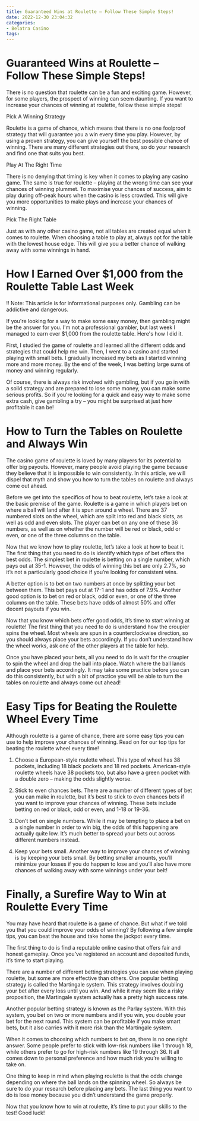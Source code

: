 ```yaml
---
title: Guaranteed Wins at Roulette – Follow These Simple Steps!
date: 2022-12-30 23:04:32
categories:
- Belatra Casino
tags:
---
```



#  Guaranteed Wins at Roulette – Follow These Simple Steps!

There is no question that roulette can be a fun and exciting game. However, for some players, the prospect of winning can seem daunting. If you want to increase your chances of winning at roulette, follow these simple steps!

Pick A Winning Strategy

 Roulette is a game of chance, which means that there is no one foolproof strategy that will guarantee you a win every time you play. However, by using a proven strategy, you can give yourself the best possible chance of winning. There are many different strategies out there, so do your research and find one that suits you best.

Play At The Right Time

There is no denying that timing is key when it comes to playing any casino game. The same is true for roulette – playing at the wrong time can see your chances of winning plummet. To maximise your chances of success, aim to play during off-peak hours when the casino is less crowded. This will give you more opportunities to make plays and increase your chances of winning.

Pick The Right Table

Just as with any other casino game, not all tables are created equal when it comes to roulette. When choosing a table to play at, always opt for the table with the lowest house edge. This will give you a better chance of walking away with some winnings in hand.

#  How I Earned Over $1,000 from the Roulette Table Last Week 

!! Note: This article is for informational purposes only. Gambling can be addictive and dangerous.

If you're looking for a way to make some easy money, then gambling might be the answer for you. I'm not a professional gambler, but last week I managed to earn over $1,000 from the roulette table. Here's how I did it.

First, I studied the game of roulette and learned all the different odds and strategies that could help me win. Then, I went to a casino and started playing with small bets. I gradually increased my bets as I started winning more and more money. By the end of the week, I was betting large sums of money and winning regularly.

Of course, there is always risk involved with gambling, but if you go in with a solid strategy and are prepared to lose some money, you can make some serious profits. So if you're looking for a quick and easy way to make some extra cash, give gambling a try – you might be surprised at just how profitable it can be!

#  How to Turn the Tables on Roulette and Always Win 

The casino game of roulette is loved by many players for its potential to offer big payouts. However, many people avoid playing the game because they believe that it is impossible to win consistently. In this article, we will dispel that myth and show you how to turn the tables on roulette and always come out ahead. 

Before we get into the specifics of how to beat roulette, let’s take a look at the basic premise of the game. Roulette is a game in which players bet on where a ball will land after it is spun around a wheel. There are 37 numbered slots on the wheel, which are split into red and black slots, as well as odd and even slots. The player can bet on any one of these 36 numbers, as well as on whether the number will be red or black, odd or even, or one of the three columns on the table. 

Now that we know how to play roulette, let’s take a look at how to beat it. The first thing that you need to do is identify which type of bet offers the best odds. The simplest bet in roulette is betting on a single number, which pays out at 35-1. However, the odds of winning this bet are only 2.7%, so it’s not a particularly good choice if you’re looking for consistent wins. 

A better option is to bet on two numbers at once by splitting your bet between them. This bet pays out at 17-1 and has odds of 7.9%. Another good option is to bet on red or black, odd or even, or one of the three columns on the table. These bets have odds of almost 50% and offer decent payouts if you win. 

Now that you know which bets offer good odds, it’s time to start winning at roulette! The first thing that you need to do is understand how the croupier spins the wheel. Most wheels are spun in a counterclockwise direction, so you should always place your bets accordingly. If you don’t understand how the wheel works, ask one of the other players at the table for help. 

Once you have placed your bets, all you need to do is wait for the croupier to spin the wheel and drop the ball into place. Watch where the ball lands and place your bets accordingly. It may take some practice before you can do this consistently, but with a bit of practice you will be able to turn the tables on roulette and always come out ahead!

#  Easy Tips for Beating the Roulette Wheel Every Time 

Although roulette is a game of chance, there are some easy tips you can use to help improve your chances of winning. Read on for our top tips for beating the roulette wheel every time!

1. Choose a European-style roulette wheel. This type of wheel has 38 pockets, including 18 black pockets and 18 red pockets. American-style roulette wheels have 38 pockets too, but also have a green pocket with a double zero – making the odds slightly worse.

2. Stick to even chances bets. There are a number of different types of bet you can make in roulette, but it’s best to stick to even chances bets if you want to improve your chances of winning. These bets include betting on red or black, odd or even, and 1-18 or 19-36.

3. Don’t bet on single numbers. While it may be tempting to place a bet on a single number in order to win big, the odds of this happening are actually quite low. It’s much better to spread your bets out across different numbers instead.

4. Keep your bets small. Another way to improve your chances of winning is by keeping your bets small. By betting smaller amounts, you’ll minimize your losses if you do happen to lose and you’ll also have more chances of walking away with some winnings under your belt!

#  Finally, a Surefire Way to Win at Roulette Every Time

You may have heard that roulette is a game of chance. But what if we told you that you could improve your odds of winning? By following a few simple tips, you can beat the house and take home the jackpot every time.

The first thing to do is find a reputable online casino that offers fair and honest gameplay. Once you’ve registered an account and deposited funds, it’s time to start playing.

There are a number of different betting strategies you can use when playing roulette, but some are more effective than others. One popular betting strategy is called the Martingale system. This strategy involves doubling your bet after every loss until you win. And while it may seem like a risky proposition, the Martingale system actually has a pretty high success rate.

Another popular betting strategy is known as the Parlay system. With this system, you bet on two or more numbers and if you win, you double your bet for the next round. This system can be profitable if you make smart bets, but it also carries with it more risk than the Martingale system.

When it comes to choosing which numbers to bet on, there is no one right answer. Some people prefer to stick with low-risk numbers like 1 through 18, while others prefer to go for high-risk numbers like 19 through 36. It all comes down to personal preference and how much risk you’re willing to take on.

One thing to keep in mind when playing roulette is that the odds change depending on where the ball lands on the spinning wheel. So always be sure to do your research before placing any bets. The last thing you want to do is lose money because you didn’t understand the game properly.

Now that you know how to win at roulette, it’s time to put your skills to the test! Good luck!